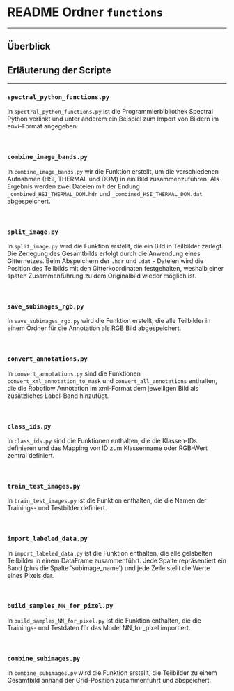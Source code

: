 # README Ordner `functions`
__________________________

## Überblick


## Erläuterung der Scripte
__________________________

### `spectral_python_functions.py`
In `spectral_python_functions.py` ist die Programmierbibliothek Spectral Python verlinkt und unter anderem ein Beispiel 
zum Import von Bildern im envi-Format angegeben. 

<br>

### `combine_image_bands.py`
In `combine_image_bands.py` wir die Funktion erstellt, um die verschiedenen Aufnahmen (HSI, THERMAL und DOM) in ein
Bild zusammenzuführen. Als Ergebnis werden zwei Dateien mit der Endung `_combined_HSI_THERMAL_DOM.hdr` und 
`_combined_HSI_THERMAL_DOM.dat` abgespeichert.

<br>

### `split_image.py`
In `split_image.py` wird die Funktion erstellt, die ein Bild in Teilbilder zerlegt. 
Die Zerlegung des Gesamtbilds erfolgt durch die Anwendung eines Gitternetzes. 
Beim Abspeichern der `.hdr` und `.dat` - Dateien wird die Position des Teilbilds mit den Gitterkoordinaten festgehalten,
weshalb einer späten Zusammenführung zu dem Originalbild wieder möglich ist.

<br>

### `save_subimages_rgb.py`
In `save_subimages_rgb.py` wird die Funktion erstellt, die alle Teilbilder in einem Ordner für die Annotation als
RGB Bild abgespeichert.

<br>

### `convert_annotations.py`
In `convert_annotations.py`  sind die Funktionen `convert_xml_annotation_to_mask` und `convert_all_annotations` enthalten, 
die die Roboflow Annotation im xml-Format dem jeweiligen Bild als zusätzliches Label-Band hinzufügt.

<br>

### `class_ids.py`
In `class_ids.py`  sind die Funktionen enthalten, die die Klassen-IDs definieren und das Mapping von ID zum Klassenname 
oder RGB-Wert zentral definiert.

<br>

### `train_test_images.py`
In `train_test_images.py`  ist die Funktion enthalten, die die Namen der Trainings- und Testbilder definiert.

<br>

### `import_labeled_data.py`
In `import_labeled_data.py`  ist die Funktion enthalten, die alle gelabelten Teilbilder in einem DataFrame zusammenführt. 
Jede Spalte repräsentiert ein Band (plus die Spalte 'subimage_name') und jede Zeile stellt die Werte eines Pixels dar.

<br>

### `build_samples_NN_for_pixel.py`
In `build_samples_NN_for_pixel.py`  ist die Funktion enthalten, die die Trainings- und Testdaten für das Model 
NN_for_pixel importiert.

<br>

### `combine_subimages.py`
In `combine_subimages.py`  wird die Funktion erstellt, die Teilbilder zu einem Gesamtbild anhand der Grid-Position 
zusammenführt und abspeichert.

